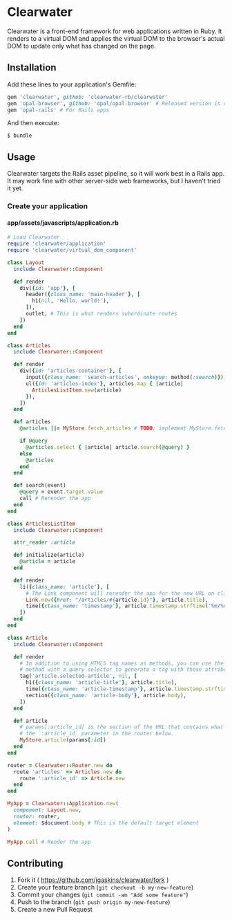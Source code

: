 # Clearwater

Clearwater is a front-end framework for web applications written in Ruby. It renders to a virtual DOM and applies the virtual DOM to the browser's actual DOM to update only what has changed on the page.

## Installation

Add these lines to your application's Gemfile:

```ruby
gem 'clearwater', github: 'clearwater-rb/clearwater'
gem 'opal-browser', github: 'opal/opal-browser' # Released version is out of date
gem 'opal-rails' # For Rails apps
```

And then execute:

    $ bundle

## Usage

Clearwater targets the Rails asset pipeline, so it will work best in a Rails app. It may work fine with other server-side web frameworks, but I haven't tried it yet.

### Create your application

#### app/assets/javascripts/application.rb

```ruby
# Load Clearwater
require 'clearwater/application'
require 'clearwater/virtual_dom_component'

class Layout
  include Clearwater::Component

  def render
    div({id: 'app'}, [
      header({class_name: 'main-header'}, [
        h1(nil, 'Hello, world!'),
      ]),
      outlet, # This is what renders subordinate routes
    ])
  end
end

class Articles
  include Clearwater::Component

  def render
    div({id: 'articles-container'}, [
      input({class_name: 'search-articles', onkeyup: method(:search)}),
      ul({id: 'articles-index'}, articles.map { |article|
        ArticlesListItem.new(article)
      }),
    ])
  end

  def articles
    @articles ||= MyStore.fetch_articles # TODO: implement MyStore.fetch_articles

    if @query
      @articles.select { |article| article.search(@query) }
    else
      @articles
    end
  end

  def search(event)
    @query = event.target.value
    call # Rerender the app
  end
end

class ArticlesListItem
  include Clearwater::Component

  attr_reader :article

  def initialize(article)
    @article = article
  end

  def render
    li({class_name: 'article'}, [
      # The Link component will rerender the app for the new URL on click
      Link.new({href: "/articles/#{article.id}"}, article.title),
      time({class_name: 'timestamp'}, article.timestamp.strftime('%m/%d/%Y')),
    ])
  end
end

class Article
  include Clearwater::Component

  def render
    # In addition to using HTML5 tag names as methods, you can use the `tag`
    # method with a query selector to generate a tag with those attributes.
    tag('article.selected-article', nil, [
      h1({class_name: 'article-title'}, article.title),
      time({class_name: 'article-timestamp'}, article.timestamp.strftime('%m-%d-%Y')),
      section({class_name: 'article-body'}, article.body),
    ])
  end

  def article
    # params[:article_id] is the section of the URL that contains what would be
    # the `:article_id` parameter in the router below.
    MyStore.article(params[:id])
  end
end

router = Clearwater::Router.new do
  route 'articles' => Articles.new do
    route ':article_id' => Article.new
  end
end

MyApp = Clearwater::Application.new(
  component: Layout.new,
  router: router,
  element: $document.body # This is the default target element
)

MyApp.call # Render the app
```

## Contributing

1. Fork it ( https://github.com/jgaskins/clearwater/fork )
2. Create your feature branch (`git checkout -b my-new-feature`)
3. Commit your changes (`git commit -am "Add some feature"`)
4. Push to the branch (`git push origin my-new-feature`)
5. Create a new Pull Request
